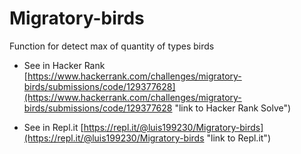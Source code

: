 # Migratory-birds
Function for detect max of quantity of types birds

* See in Hacker Rank  [https://www.hackerrank.com/challenges/migratory-birds/submissions/code/129377628](https://www.hackerrank.com/challenges/migratory-birds/submissions/code/129377628 "link to Hacker Rank Solve")

* See in Repl.it  [https://repl.it/@luis199230/Migratory-birds](https://repl.it/@luis199230/Migratory-birds "link to Repl.it")


